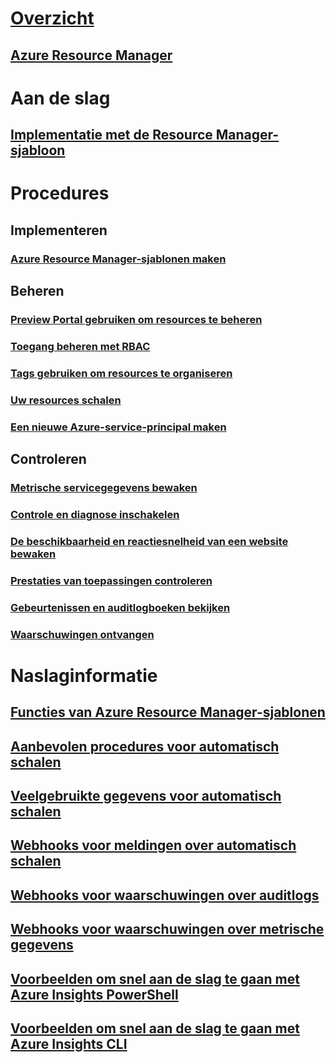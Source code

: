 # [Overzicht](../azure-portal-overview.md)
## [Azure Resource Manager](../azure-resource-manager/resource-group-overview.md)

# Aan de slag
## [Implementatie met de Resource Manager-sjabloon](../resource-group-template-deploy.md)

# Procedures
## Implementeren
### [Azure Resource Manager-sjablonen maken](../resource-group-authoring-templates.md)

## Beheren
### [Preview Portal gebruiken om resources te beheren](resource-group-portal.md)
### [Toegang beheren met RBAC](../active-directory/role-based-access-control-configure.md)
### [Tags gebruiken om resources te organiseren](../resource-group-using-tags.md)
### [Uw resources schalen](../monitoring-and-diagnostics/insights-how-to-scale.md)
### [Een nieuwe Azure-service-principal maken](../resource-group-create-service-principal-portal.md)
## Controleren
### [Metrische servicegegevens bewaken](../monitoring-and-diagnostics/insights-how-to-customize-monitoring.md)
### [Controle en diagnose inschakelen](../monitoring-and-diagnostics/insights-how-to-use-diagnostics.md)
### [De beschikbaarheid en reactiesnelheid van een website bewaken](../application-insights/app-insights-monitor-web-app-availability.md)
### [Prestaties van toepassingen controleren](../application-insights/app-insights-azure-web-apps.md)
### [Gebeurtenissen en auditlogboeken bekijken](../monitoring-and-diagnostics/insights-debugging-with-events.md)
### [Waarschuwingen ontvangen](../monitoring-and-diagnostics/insights-receive-alert-notifications.md)

# Naslaginformatie
## [Functies van Azure Resource Manager-sjablonen](../resource-group-template-functions.md)
## [Aanbevolen procedures voor automatisch schalen](../monitoring-and-diagnostics/insights-autoscale-best-practices.md)
## [Veelgebruikte gegevens voor automatisch schalen](../monitoring-and-diagnostics/insights-autoscale-common-metrics.md)
## [Webhooks voor meldingen over automatisch schalen](../monitoring-and-diagnostics/insights-autoscale-to-webhook-email.md)
## [Webhooks voor waarschuwingen over auditlogs](../monitoring-and-diagnostics/insights-auditlog-to-webhook-email.md)
## [Webhooks voor waarschuwingen over metrische gegevens](../monitoring-and-diagnostics/insights-webhooks-alerts.md)
## [Voorbeelden om snel aan de slag te gaan met Azure Insights PowerShell](../monitoring-and-diagnostics/insights-powershell-samples.md)
## [Voorbeelden om snel aan de slag te gaan met Azure Insights CLI](../monitoring-and-diagnostics/insights-cli-samples.md)





<!--HONumber=Nov16_HO2-->


